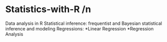 # Statistics-with-R /n
Data analysis in R
Statistical inference: frequentist and Bayesian statistical inference and modeling
Regressions: *Linear Regression *Regression Analysis
